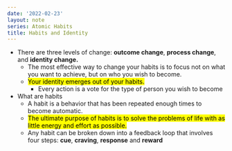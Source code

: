 ```yaml
---
date: '2022-02-23'
layout: note
series: Atomic Habits
title: Habits and Identity
---
```


- There are three levels of change: **outcome change**, **process change**, and **identity change.**
	- The most effective way to change your habits is to focus not on what you want to achieve, but on who you wish to become.
	- <mark>Your identity emerges out of your habits.</mark>
		- Every action is a vote for the type of person you wish to become
- What are habits
	- A habit is a behavior that has been repeated enough times to become automatic.
	- <mark>The ultimate purpose of habits is to solve the problems of life with as little energy and effort as possible.</mark>
	- Any habit can be broken down into a feedback loop that involves four steps: **cue**, **craving**, **response** and **reward**